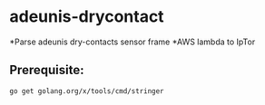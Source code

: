 # adeunis-drycontact
*Parse adeunis dry-contacts sensor frame
*AWS lambda to IpTor

## Prerequisite:
```
go get golang.org/x/tools/cmd/stringer

```
